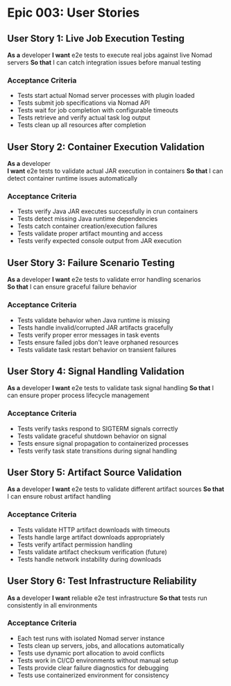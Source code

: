 # Epic 003: User Stories

## User Story 1: Live Job Execution Testing
**As a** developer
**I want** e2e tests to execute real jobs against live Nomad servers
**So that** I can catch integration issues before manual testing

### Acceptance Criteria
- Tests start actual Nomad server processes with plugin loaded
- Tests submit job specifications via Nomad API
- Tests wait for job completion with configurable timeouts
- Tests retrieve and verify actual task log output
- Tests clean up all resources after completion

## User Story 2: Container Execution Validation
**As a** developer  
**I want** e2e tests to validate actual JAR execution in containers
**So that** I can detect container runtime issues automatically

### Acceptance Criteria
- Tests verify Java JAR executes successfully in crun containers
- Tests detect missing Java runtime dependencies
- Tests catch container creation/execution failures
- Tests validate proper artifact mounting and access
- Tests verify expected console output from JAR execution

## User Story 3: Failure Scenario Testing
**As a** developer
**I want** e2e tests to validate error handling scenarios  
**So that** I can ensure graceful failure behavior

### Acceptance Criteria
- Tests validate behavior when Java runtime is missing
- Tests handle invalid/corrupted JAR artifacts gracefully
- Tests verify proper error messages in task events
- Tests ensure failed jobs don't leave orphaned resources
- Tests validate task restart behavior on transient failures

## User Story 4: Signal Handling Validation
**As a** developer
**I want** e2e tests to validate task signal handling
**So that** I can ensure proper process lifecycle management

### Acceptance Criteria
- Tests verify tasks respond to SIGTERM signals correctly
- Tests validate graceful shutdown behavior on signal
- Tests ensure signal propagation to containerized processes
- Tests verify task state transitions during signal handling

## User Story 5: Artifact Source Validation
**As a** developer
**I want** e2e tests to validate different artifact sources
**So that** I can ensure robust artifact handling

### Acceptance Criteria
- Tests validate HTTP artifact downloads with timeouts
- Tests handle large artifact downloads appropriately
- Tests verify artifact permission handling
- Tests validate artifact checksum verification (future)
- Tests handle network instability during downloads

## User Story 6: Test Infrastructure Reliability
**As a** developer
**I want** reliable e2e test infrastructure
**So that** tests run consistently in all environments

### Acceptance Criteria
- Each test runs with isolated Nomad server instance
- Tests clean up servers, jobs, and allocations automatically
- Tests use dynamic port allocation to avoid conflicts
- Tests work in CI/CD environments without manual setup
- Tests provide clear failure diagnostics for debugging
- Tests use containerized environment for consistency